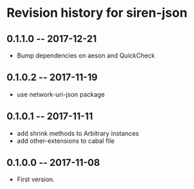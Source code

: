 # Revision history for siren-json

## 0.1.1.0  -- 2017-12-21

* Bump dependencies on aeson and QuickCheck

## 0.1.0.2  -- 2017-11-19

* use network-uri-json package

## 0.1.0.1  -- 2017-11-11

* add shrink methods to Arbitrary instances
* add other-extensions to cabal file

## 0.1.0.0  -- 2017-11-08

* First version.
